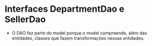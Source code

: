# Interfaces DepartmentDao e SellerDao

- O DAO faz parte do model porque o model compreende, além das entidades, classes que fazem transformações nessas entidades.
